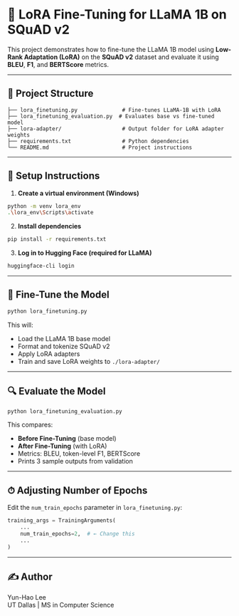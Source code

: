 
# 🧠 LoRA Fine-Tuning for LLaMA 1B on SQuAD v2

This project demonstrates how to fine-tune the LLaMA 1B model using **Low-Rank Adaptation (LoRA)** on the **SQuAD v2** dataset and evaluate it using **BLEU**, **F1**, and **BERTScore** metrics.

---

## 📂 Project Structure

```
├── lora_finetuning.py              # Fine-tunes LLaMA-1B with LoRA
├── lora_finetuning_evaluation.py  # Evaluates base vs fine-tuned model
├── lora-adapter/                   # Output folder for LoRA adapter weights
├── requirements.txt                # Python dependencies
└── README.md                       # Project instructions
```

---

## 🔧 Setup Instructions

1. **Create a virtual environment (Windows)**

```bash
python -m venv lora_env
.\lora_env\Scripts\activate
```

2. **Install dependencies**

```bash
pip install -r requirements.txt
```

3. **Log in to Hugging Face (required for LLaMA)**

```bash
huggingface-cli login
```


---

## 🚀 Fine-Tune the Model

```bash
python lora_finetuning.py
```

This will:
- Load the LLaMA 1B base model
- Format and tokenize SQuAD v2
- Apply LoRA adapters
- Train and save LoRA weights to `./lora-adapter/`

---

## 🔍 Evaluate the Model

```bash
python lora_finetuning_evaluation.py
```

This compares:
- **Before Fine-Tuning** (base model)
- **After Fine-Tuning** (with LoRA)
- Metrics: BLEU, token-level F1, BERTScore
- Prints 3 sample outputs from validation

---

## ⏱ Adjusting Number of Epochs

Edit the `num_train_epochs` parameter in `lora_finetuning.py`:

```python
training_args = TrainingArguments(
    ...
    num_train_epochs=2,  # ← Change this
    ...
)
```

---

## ✍️ Author

Yun-Hao Lee  
UT Dallas | MS in Computer Science  

